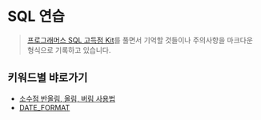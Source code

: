 # SQL 연습

> [프로그래머스 SQL 고득점 Kit](https://school.programmers.co.kr/learn/challenges?tab=sql_practice_kit)를 풀면서 기억할 것들이나 주의사항을 마크다운 형식으로 기록하고 있습니다.

## 키워드별 뱌로가기
- [소수점 반올림, 올림, 버림 사용법](SELECT/평균_일일대여_요금_구하기.md)
- [DATE_FORMAT](SELECT/조건에_맞는_도서_리스트_출력하기.md)

